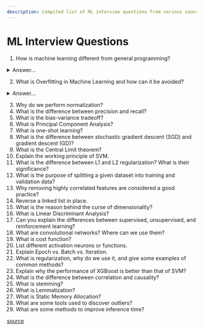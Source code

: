 ```yaml
---
description: Compiled list of ML interview questions from various sources
---
```


# ML Interview Questions

1. How is machine learning different from general programming?

<details>

<summary>Answer...</summary>



</details>

2. What is Overfitting in Machine Learning and how can it be avoided?

<details>

<summary>Answer...</summary>



</details>

3. Why do we perform normalization?
4. What is the difference between precision and recall?
5. What is the bias-variance tradeoff?
6. What is Principal Component Analysis?
7. What is one-shot learning?
8. What is the difference between stochastic gradient descent (SGD) and gradient descent (GD)?
9. What is the Central Limit theorem?
10. Explain the working principle of SVM.
11. What is the difference between L1 and L2 regularization? What is their significance?
12. What is the purpose of splitting a given dataset into training and validation data?
13. Why removing highly correlated features are considered a good practice?
14. Reverse a linked list in place.
15. What is the reason behind the curse of dimensionality?
16. What is Linear Discriminant Analysis?
17. Can you explain the differences between supervised, unsupervised, and reinforcement learning?
18. What are convolutional networks? Where can we use them?
19. What is cost function?
20. List different activation neurons or functions.
21. Explain Epoch vs. Batch vs. Iteration.
22. What is regularization, why do we use it, and give some examples of common methods?
23. Explain why the performance of XGBoost is better than that of SVM?
24. What is the difference between correlation and causality?
25. What is stemming?
26. What is Lemmatization?
27. What is Static Memory Allocation?
28. What are some tools used to discover outliers?
29. What are some methods to improve inference time?

[source](https://www.linkedin.com/posts/meri-bozulanova\_after-researching-the-most-common-questions-activity-7194734172802850816-5ulh?utm\_source=share\&utm\_medium=member\_ios)&#x20;
